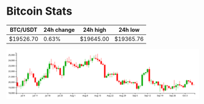 # Bitcoin Stats

BTC/USDT|24h change|24h high|24h low|
|---|---|---|---|
|$19526.70|0.63%|$19645.00|$19365.76|

<img src="./chart.svg">
